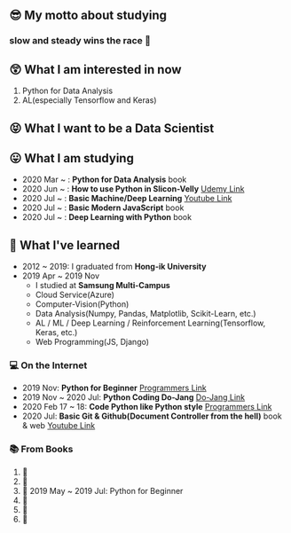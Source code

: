 ## :sunglasses: My motto about studying 

### **slow and steady wins the race** :turtle: 

## :astonished: What I am interested in now

1. Python for Data Analysis
2. AL(especially Tensorflow and Keras)

## :stuck_out_tongue_closed_eyes: What I want to be a **Data Scientist** 

## :stuck_out_tongue: What I am studying 

- 2020 Mar ~ : **Python for Data Analysis** book
- 2020 Jun ~ : **How to use Python in Slicon-Velly** [Udemy Link](https://www.udemy.com/course/python-beginner-korean/)
- 2020 Jul ~ : **Basic Machine/Deep Learning** [Youtube Link](https://www.youtube.com/playlist?list=PLlMkM4tgfjnLSOjrEJN31gZATbcj_MpUm)
- 2020 Jul ~ : **Basic Modern JavaScript** book
- 2020 Jul ~ : **Deep Learning with Python** book

## :school: What I've learned

- 2012 ~ 2019: I graduated from **Hong-ik University**
- 2019 Apr ~ 2019 Nov
  - I studied at **Samsung Multi-Campus**
  - Cloud Service(Azure)
  - Computer-Vision(Python)
  - Data Analysis(Numpy, Pandas, Matplotlib, Scikit-Learn, etc.)
  - AL / ML / Deep Learning / Reinforcement Learning(Tensorflow, Keras, etc.)
  - Web Programming(JS, Django)

### :computer: On the Internet 

- 2019 Nov: **Python for Beginner** [Programmers Link](https://programmers.co.kr/learn/courses/2)
- 2019 Nov ~ 2020 Jul: **Python Coding Do-Jang** [Do-Jang Link](https://dojang.io/course/view.php?id=7)
- 2020 Feb 17 ~ 18: **Code Python like Python style** [Programmers Link](https://programmers.co.kr/learn/courses/4008)
- 2020 Jul: **Basic Git & Github(Document Controller from the hell)** book & web [Youtube Link](https://www.youtube.com/playlist?list=PLRx0vPvlEmdD5FLIdwTM4mKBgyjv4no81)

### :books: From Books 

1. :closed_book:
2. :orange_book: 
3. :notebook_with_decorative_cover: 2019 May ~ 2019 Jul: Python for Beginner
4. :ledger:
5. :green_book:
6. :blue_book: